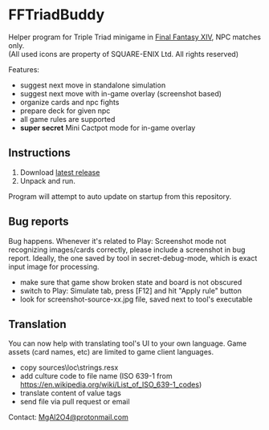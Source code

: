 # FFTriadBuddy
Helper program for Triple Triad minigame in [Final Fantasy XIV](https://www.finalfantasyxiv.com/), NPC matches only.  
(All used icons are property of SQUARE-ENIX Ltd. All rights reserved)

Features:

* suggest next move in standalone simulation
* suggest next move with in-game overlay (screenshot based)
* organize cards and npc fights
* prepare deck for given npc
* all game rules are supported
* **super secret** Mini Cactpot mode for in-game overlay

## Instructions
1. Download [latest release](https://github.com/MgAl2O4/FFTriadBuddy/releases/latest)
2. Unpack and run. 

Program will attempt to auto update on startup from this repository.

## Bug reports

Bug happens. Whenever it's related to Play: Screenshot mode not recognizing images/cards correctly, please include a screenshot in bug report. Ideally, the one saved by tool in secret-debug-mode, which is exact input image for processing.
* make sure that game show broken state and board is not obscured
* switch to Play: Simulate tab, press [F12] and hit "Apply rule" button
* look for screenshot-source-xx.jpg file, saved next to tool's executable

## Translation

You can now help with translating tool's UI to your own language. Game assets (card names, etc) are limited to game client languages.
* copy sources\loc\strings.resx
* add culture code to file name (ISO 639-1 from https://en.wikipedia.org/wiki/List_of_ISO_639-1_codes)
* translate content of value tags
* send file via pull request or email

Contact: MgAl2O4@protonmail.com
